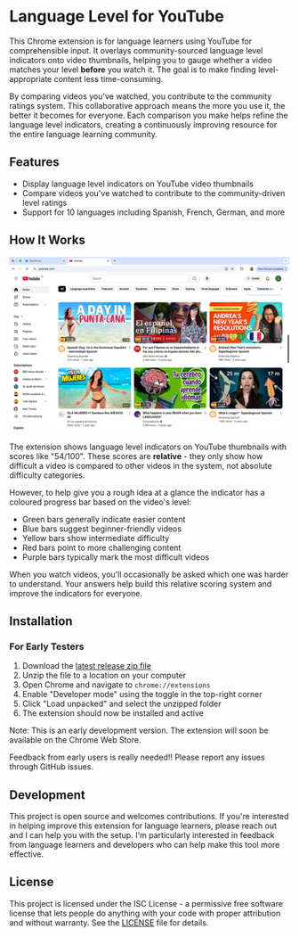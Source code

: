 # Language Level for YouTube

This Chrome extension is for language learners using YouTube for comprehensible input. It overlays community-sourced language level indicators onto video thumbnails, helping you to gauge whether a video matches your level **before** you watch it. The goal is to make finding level-appropriate content less time-consuming.

By comparing videos you've watched, you contribute to the community ratings system. This collaborative approach means the more you use it, the better it becomes for everyone. Each comparison you make helps refine the language level indicators, creating a continuously improving resource for the entire language learning community.

## Features

- Display language level indicators on YouTube video thumbnails
- Compare videos you've watched to contribute to the community-driven level ratings
- Support for 10 languages including Spanish, French, German, and more

## How It Works

![Language level indicators on YouTube thumbnails](/docs/images/screenshot-thumbnails.png)

The extension shows language level indicators on YouTube thumbnails with scores like "54/100". These scores are **relative** - they only show how difficult a video is compared to other videos in the system, not absolute difficulty categories.

However, to help give you a rough idea at a glance the indicator has a coloured progress bar based on the video's level:

- Green bars generally indicate easier content
- Blue bars suggest beginner-friendly videos
- Yellow bars show intermediate difficulty
- Red bars point to more challenging content
- Purple bars typically mark the most difficult videos

When you watch videos, you'll occasionally be asked which one was harder to understand. Your answers help build this relative scoring system and improve the indicators for everyone.

## Installation

### For Early Testers

1. Download the [latest release zip file](https://github.com/PaulBarnesUK/youtube-language-level/releases/latest)
2. Unzip the file to a location on your computer
3. Open Chrome and navigate to `chrome://extensions`
4. Enable "Developer mode" using the toggle in the top-right corner
5. Click "Load unpacked" and select the unzipped folder
6. The extension should now be installed and active

Note: This is an early development version. The extension will soon be available on the Chrome Web Store.

Feedback from early users is really needed!! Please report any issues through GitHub issues.

## Development

This project is open source and welcomes contributions. If you're interested in helping improve this extension for language learners, please reach out and I can help you with the setup. I'm particularly interested in feedback from language learners and developers who can help make this tool more effective.

## License

This project is licensed under the ISC License - a permissive free software license that lets people do anything with your code with proper attribution and without warranty. See the [LICENSE](LICENSE) file for details.
